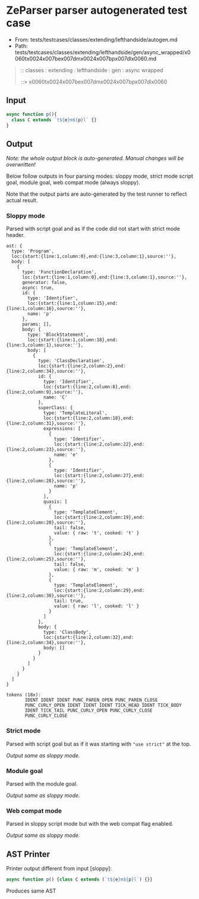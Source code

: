 # ZeParser parser autogenerated test case

- From: tests/testcases/classes/extending/lefthandside/autogen.md
- Path: tests/testcases/classes/extending/lefthandside/gen/async_wrapped/x0060tx0024x007bex007dmx0024x007bpx007dlx0060.md

> :: classes : extending : lefthandside : gen : async wrapped
>
> ::> x0060tx0024x007bex007dmx0024x007bpx007dlx0060

## Input


`````js
async function p(){
  class C extends `t${e}m${p}l` {}
}
`````

## Output

_Note: the whole output block is auto-generated. Manual changes will be overwritten!_

Below follow outputs in four parsing modes: sloppy mode, strict mode script goal, module goal, web compat mode (always sloppy).

Note that the output parts are auto-generated by the test runner to reflect actual result.

### Sloppy mode

Parsed with script goal and as if the code did not start with strict mode header.

`````
ast: {
  type: 'Program',
  loc:{start:{line:1,column:0},end:{line:3,column:1},source:''},
  body: [
    {
      type: 'FunctionDeclaration',
      loc:{start:{line:1,column:0},end:{line:3,column:1},source:''},
      generator: false,
      async: true,
      id: {
        type: 'Identifier',
        loc:{start:{line:1,column:15},end:{line:1,column:16},source:''},
        name: 'p'
      },
      params: [],
      body: {
        type: 'BlockStatement',
        loc:{start:{line:1,column:18},end:{line:3,column:1},source:''},
        body: [
          {
            type: 'ClassDeclaration',
            loc:{start:{line:2,column:2},end:{line:2,column:34},source:''},
            id: {
              type: 'Identifier',
              loc:{start:{line:2,column:8},end:{line:2,column:9},source:''},
              name: 'C'
            },
            superClass: {
              type: 'TemplateLiteral',
              loc:{start:{line:2,column:18},end:{line:2,column:31},source:''},
              expressions: [
                {
                  type: 'Identifier',
                  loc:{start:{line:2,column:22},end:{line:2,column:23},source:''},
                  name: 'e'
                },
                {
                  type: 'Identifier',
                  loc:{start:{line:2,column:27},end:{line:2,column:28},source:''},
                  name: 'p'
                }
              ],
              quasis: [
                {
                  type: 'TemplateElement',
                  loc:{start:{line:2,column:19},end:{line:2,column:20},source:''},
                  tail: false,
                  value: { raw: 't', cooked: 't' }
                },
                {
                  type: 'TemplateElement',
                  loc:{start:{line:2,column:24},end:{line:2,column:25},source:''},
                  tail: false,
                  value: { raw: 'm', cooked: 'm' }
                },
                {
                  type: 'TemplateElement',
                  loc:{start:{line:2,column:29},end:{line:2,column:30},source:''},
                  tail: true,
                  value: { raw: 'l', cooked: 'l' }
                }
              ]
            },
            body: {
              type: 'ClassBody',
              loc:{start:{line:2,column:32},end:{line:2,column:34},source:''},
              body: []
            }
          }
        ]
      }
    }
  ]
}

tokens (18x):
       IDENT IDENT IDENT PUNC_PAREN_OPEN PUNC_PAREN_CLOSE
       PUNC_CURLY_OPEN IDENT IDENT IDENT TICK_HEAD IDENT TICK_BODY
       IDENT TICK_TAIL PUNC_CURLY_OPEN PUNC_CURLY_CLOSE
       PUNC_CURLY_CLOSE
`````

### Strict mode

Parsed with script goal but as if it was starting with `"use strict"` at the top.

_Output same as sloppy mode._

### Module goal

Parsed with the module goal.

_Output same as sloppy mode._

### Web compat mode

Parsed in sloppy script mode but with the web compat flag enabled.

_Output same as sloppy mode._

## AST Printer

Printer output different from input [sloppy]:

````js
async function p() {class C extends (`t${e}m${p}l`) {}}
````

Produces same AST
